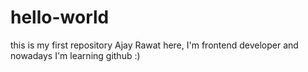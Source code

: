 # hello-world
this is my first repository
 Ajay Rawat here, I'm frontend developer and nowadays I'm learning github :)
